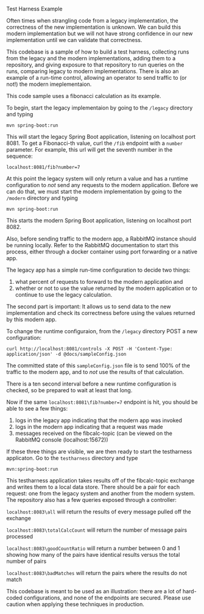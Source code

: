 Test Harness Example

Often times when strangling code from a legacy implementation, the correctness of the new implementation is unknown.  We can build this modern implementation but we will not have strong confidence in our new implementation until we can validate that correctness.

This codebase is a sample of how to build a test harness, collecting runs from the legacy and the modern implementations, adding them to a repository, and giving exposure to that repository to run queries on the runs, comparing legacy to modern implementations.  There is also an example of a run-time control, allowing an operator to send traffic to (or not!) the modern imeplementaion.

This code sample uses a fibonacci calculation as its example.

To begin, start the legacy implementaion by going to the `/legacy` directory and typing

```mvn spring-boot:run```

This will start the legacy Spring Boot application, listening on localhost port 8081.  To get a Fibonacci-th value, curl the `/fib` endpoint with a `number` parameter.  For example, this url will get the seventh number in the sequence:

```localhost:8081/fib?number=7```

At this point the legacy system will only return a value and has a runtime configuration to *not* send any requests to the modern application.  Before we can do that, we must start the modern implementation by going to the `/modern` directory and typing

```mvn spring-boot:run```

This starts the modern Spring Boot application, listening on localhost port 8082.

Also, before sending traffic to the modern app, a RabbitMQ instance should be running locally.  Refer to the RabbitMQ documentation to start this process, either through a docker container using port forwarding or a native app.

The legacy app has a simple run-time configuration to decide two things:

1. what percent of requests to forward to the modern application and
2. whether or not to use the value returned by the modern application or to continue to use the legacy calculation.

The second part is important:  It allows us to send data to the new implementation and check its correctness before using the values returned by this modern app.  

To change the runtime configuraion, from the `/legacy` directory POST a new configuration:

```curl http://localhost:8081/controls -X POST -H 'Content-Type: application/json' -d @docs/sampleConfig.json```

The committed state of this `sampleConfig.json` file is to send 100% of the traffic to the modern app, and to *not* use the results of that calculation.

There is a ten second interval before a new runtime configuration is checked, so be prepared to wait at least that long.

Now if the same `localhost:8081\fib?number=7` endpoint is hit, you should be able to see a few things:

1.  logs in the legacy app indicating that the modern app was invoked
2.  logs in the modern app indicating that a request was made
3.  messages received on the fibcalc-topic (can be viewed on the RabbitMQ console (localhost:15672))

If these three things are visible, we are then ready to start the testharness applicaton.  Go to the `testharness` directory and type

```mvn:spring-boot:run```

This testharness application takes results off of the fibcalc-topic exchange and writes them to a local data store.  There should be a pair for each request:  one from the legacy system and another from the modern system.  The repository also has a few queries exposed through a controller:

```localhost:8083\all``` will return the results of every message pulled off the exchange

```localhost:8083\totalCalcCount``` will return the number of message pairs processed

```localhost:8083\goodCountRatio``` will return a number between 0 and 1 showing how many of the pairs have identical results versus the total number of pairs

```localhost:8083\badMatches``` will return the pairs where the results do not match

This codebase is meant to be used as an illustration:  there are a lot of hard-coded configurations, and none of the endpoints are secured.  Please use caution when applying these techniques in production.
